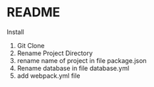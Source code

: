 # README

Install

1. Git Clone
2. Rename Project Directory
3. rename name of project in file package.json 
4. Rename database in file database.yml
5. add webpack.yml file
